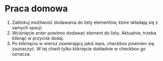 # Praca domowa
  1. Zablokuj możliwość dodawania do listy elementów, które składają się z samych spacji.
  2. Wciśnięcie enter powinno dodawać element do listy. Aktualnie, trzeba kliknąć w przycisk dodaj.
  3. Po kliknięciu w wiersz zawierający jakiś wpis, checkbox powinien się zaznaczyć. W tej chwili tylko kliknięcie dokładnie w checkbox go oznacza.
